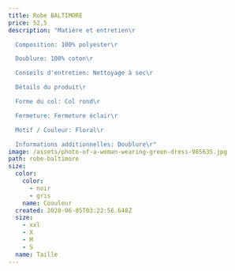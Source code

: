 ```yaml
---
title: Robe BALTIMORE
price: 52,5
description: "Matière et entretien\r

  Composition: 100% polyester\r

  Doublure: 100% coton\r

  Conseils d'entretien: Nettoyage à sec\r

  Détails du produit\r

  Forme du col: Col rond\r

  Fermeture: Fermeture éclair\r

  Motif / Couleur: Floral\r

  Informations additionnelles: Doublure\r"
image: /assets/photo-of-a-woman-wearing-green-dress-985635.jpg
path: robe-baltimore
size:
  color:
    color:
      - noir
      - gris
    name: Coouleur
  created: 2020-06-05T03:22:56.648Z
  size:
    - xxl
    - X
    - M
    - S
  name: Taille
---
```

